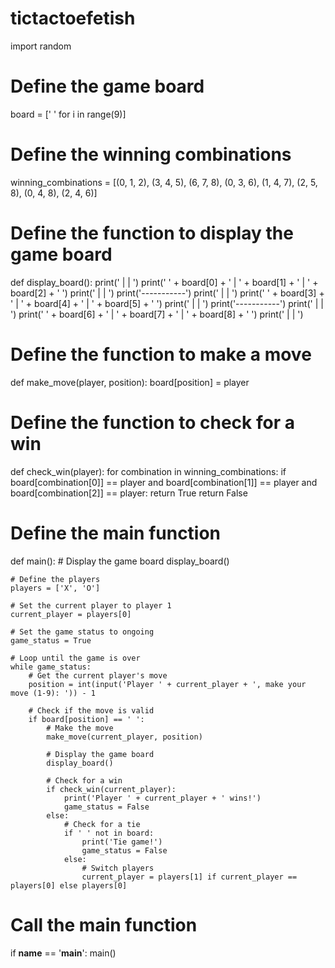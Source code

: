 # tictactoefetish
import random

# Define the game board
board = [' ' for i in range(9)]

# Define the winning combinations
winning_combinations = [(0, 1, 2), (3, 4, 5), (6, 7, 8), (0, 3, 6), (1, 4, 7), (2, 5, 8), (0, 4, 8), (2, 4, 6)]

# Define the function to display the game board
def display_board():
    print('   |   |   ')
    print(' ' + board[0] + ' | ' + board[1] + ' | ' + board[2] + ' ')
    print('   |   |   ')
    print('-----------')
    print('   |   |   ')
    print(' ' + board[3] + ' | ' + board[4] + ' | ' + board[5] + ' ')
    print('   |   |   ')
    print('-----------')
    print('   |   |   ')
    print(' ' + board[6] + ' | ' + board[7] + ' | ' + board[8] + ' ')
    print('   |   |   ')

# Define the function to make a move
def make_move(player, position):
    board[position] = player

# Define the function to check for a win
def check_win(player):
    for combination in winning_combinations:
        if board[combination[0]] == player and board[combination[1]] == player and board[combination[2]] == player:
            return True
    return False

# Define the main function
def main():
    # Display the game board
    display_board()

    # Define the players
    players = ['X', 'O']

    # Set the current player to player 1
    current_player = players[0]

    # Set the game status to ongoing
    game_status = True

    # Loop until the game is over
    while game_status:
        # Get the current player's move
        position = int(input('Player ' + current_player + ', make your move (1-9): ')) - 1

        # Check if the move is valid
        if board[position] == ' ':
            # Make the move
            make_move(current_player, position)

            # Display the game board
            display_board()

            # Check for a win
            if check_win(current_player):
                print('Player ' + current_player + ' wins!')
                game_status = False
            else:
                # Check for a tie
                if ' ' not in board:
                    print('Tie game!')
                    game_status = False
                else:
                    # Switch players
                    current_player = players[1] if current_player == players[0] else players[0]

# Call the main function
if __name__ == '__main__':
    main()

